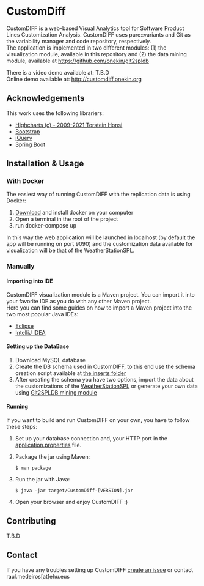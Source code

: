 # CustomDiff
CustomDIFF is a web-based Visual Analytics tool for Software Product Lines Customization Analysis. 
CustomDIFF uses pure::variants and Git as the  variability manager and code repository, respectively.\
The application is implemented in two different modules: (1) the visualization module, available in this repository and 
(2) the data mining module, available at https://github.com/onekin/git2spldb

There is a video demo available at: T.B.D \
Online demo available at: http://customdiff.onekin.org

## Acknowledgements

This work uses the following librariers:
* [Highcharts (c) - 2009-2021 Torstein Honsi](https://www.highcharts.com/blog/download/?=noncomm)
* [Bootstrap](http://getbootstrap.com)
* [jQuery](http://jquery.com)
* [Spring Boot](https://github.com/spring-projects/spring-boot)

## Installation & Usage

### With Docker
The easiest way of running CustomDIFF with the replication data is using Docker: 

1. [Download](https://www.docker.com/products/docker-desktop) and install docker on your computer 
2. Open a terminal in the root of the project
3. run docker-compose up

In this way the web application will be launched in localhost (by default the app will be running on port 9090)
and the customization data available for visualization will be that of the WeatherStationSPL.

### Manually
#### Importing into IDE
CustomDIFF visualization module is a Maven project. You can import it into your favorite IDE as you do with any other Maven project.\
Here you can find some guides on how to import a Maven project into the two most popular Java IDEs:
* [Eclipse](https://www.vogella.com/tutorials/EclipseMaven/article.html)
* [IntelliJ IDEA](https://www.jetbrains.com/help/idea/maven-support.html#maven_import_project_start)
#### Setting up the DataBase
1. Download MySQL database
2. Create the DB schema used in CustomDIFF, to this end use the schema creation script available at [the inserts folder](src/main/resources/META-INF/SQL-statements/create-db.sql)
3. After creating the schema you have two options, import the data about the customizations of the [WeatherStationSPL](src/main/resources/META-INF/SQL-statements/inserts-statements.sql)
or generate your own data using [Git2SPLDB mining module](https://github.com/onekin/git2spldb)

#### Running
If you want to build and run CustomDIFF on your own, you have to follow these steps:

1. Set up your database connection and, your HTTP port in the [application.properties](src/main/resources/application.properties) file. 
2. Package the jar using Maven:

     ``` $ mvn package  ```
3. Run the jar with Java:

     ``` $ java -jar target/CustomDiff-[VERSION].jar  ```
4. Open your browser and enjoy CustomDIFF :)   

## Contributing
T.B.D
     
## Contact
If you have any troubles setting up CustomDIFF [create an issue](https://github.com/onekin/customdiff/issues/new) or contact raul.medeiros[at]ehu.eus     
